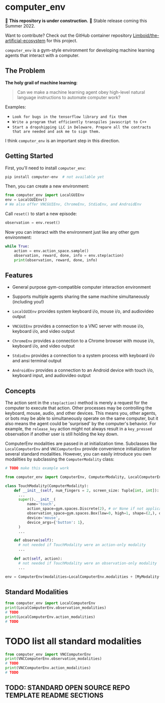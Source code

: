 # computer_env

:construction: **This repository is under construction.** :construction: Stable release coming this Summer 2022.

Want to contribute? Check out the GitHub container repository [Limboid/the-artificial-ecosystem](https://github.com/Limboid/the-artificial-ecosystem) for this project.

`computer_env` is a gym-style environment for developing machine learning agents that interact with a computer.

## The Problem

**The holy grail of machine learning**:

> Can we make a machine learning agent obey high-level natural language instructions to automate computer work?

Examples:
- `Look for bugs in the tensorflow library and fix them`
- `Write a program that efficiently transpiles javascript to C++`
- `Start a dropshipping LLC in Deloware. Prepare all the contracts that are needed and ask me to sign them.`

I think `computer_env` is an important step in this direction.

## Getting Started

First, you'll need to install `computer_env`:

```bash
pip install computer-env  # not available yet
```

Then, you can create a new environment:

```python
from computer_env import LocalGUIEnv
env = LocalGUIEnv()  
# We also offer VNCGUIEnv, ChromeEnv, StdioEnv, and AndroidEnv
```

Call `reset()` to start a new episode:

```python
observation = env.reset()
```

Now you can interact with the environment just like any other gym environment:

```python
while True:
    action = env.action_space.sample()
    observation, reward, done, info = env.step(action)
    print(observation, reward, done, info)
```

## Features

- General purpose gym-compatible computer interaction environment
- Supports multiple agents sharing the same machine simultaneously (including you!)

- `LocalGUIEnv` provides system keyboard i/o, mouse i/o, and audiovideo output
- `VNCGUIEnv` provides a connection to a VNC server with mouse i/o, keyboard i/o, and video output
- `ChromeEnv` provides a connection to a Chrome browser with mouse i/o, keyboard i/o, and video output
- `StdioEnv` provides a connection to a system process with keyboard i/o and ansi terminal output
- `AndroidEnv` provides a connection to an Android device with touch i/o, keyboard input, and audiovideo output

## Concepts

The action sent in the `step(action)` method is merely a request for the computer to execute that action. Other processes may be controlling the keyboard, mouse, audio, and other devices. This means you, other agents, or bots may be able to simultaneously operate on the same computer, but it also means the agent could be 'surprised' by the computer's behavior. For example, the `release_key` action might not always result in a `key_pressed` observation if another user is still holding the key down.

ComputerEnv modalities are passed in at initialization time. Subclasses like `LocalComputerEnv` and `VNCComputerEnv` provide convenience initialization for several standard modalities. However, you can easily introduce you own modalities by subclassing the `ComputerModality` class:

```python
# TODO make this example work

from computer_env import ComputerEnv, ComputerModality, LocalComputerEnv

class TouchModality(ComputerModality):
    def __init__(self, num_fingers = 2, screen_size: Tuple[int, int]):
      ...
      super().__init__(
          name='touch',
          action_space=gym.spaces.Discrete(2), # or None if not applicable
          observation_space=gym.spaces.Box(low=0, high=1, shape=(2,), dtype=np.uint8), # or None if not applicable
          device='mouse',
          device_args={'button': 1},
      )
      ...

    def observe(self):
      # not needed if TouchModality were an action-only modality
      ...
      
    def act(self, action):
      # not needed if TouchModality were an observation-only modality
      ...

env = ComputerEnv(modalities=LocalComputerEnv.modalities + [MyModality()])
```

## Standard Modalities

```python
from computer_env import LocalComputerEnv
print(LocalComputerEnv.observation_modalities)
# TODO
print(LocalComputerEnv.action_modalities)
# TODO
```

# TODO list all standard modalities

```python
from computer_env import VNCComputerEnv
print(VNCComputerEnv.observation_modalities)
# TODO
print(VNCComputerEnv.action_modalities)
# TODO
```

## TODO: STANDARD OPEN SOURCE REPO TEMPLATE README SECTIONS
